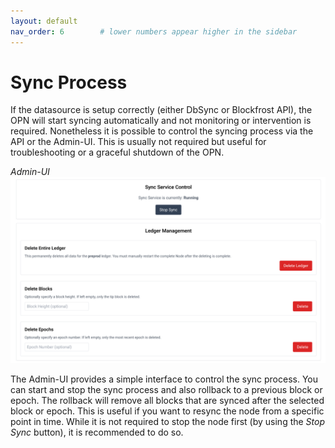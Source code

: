 ```yaml
---
layout: default
nav_order: 6        # lower numbers appear higher in the sidebar
---
```


# Sync Process

If the datasource is setup correctly (either DbSync or Blockfrost API), the OPN will start syncing automatically and not monitoring or intervention is required.
Nonetheless it is possible to control the syncing process via the API or the Admin-UI. This is usually not required but useful for troubleshooting or a graceful shutdown of the OPN.

*Admin-UI*
![scr8.png](images/scr8.png)

The Admin-UI provides a simple interface to control the sync process. You can start and stop the sync process and also rollback to a previous block or epoch. The rollback will remove all blocks that are synced after the selected block or epoch. This is useful if you want to resync the node from a specific point in time.
While it is not required to stop the node first (by using the *Stop Sync* button), it is recommended to do so. 
